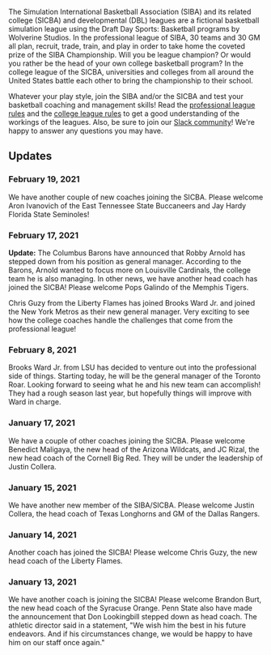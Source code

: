 The Simulation International Basketball Association (SIBA) and its related college (SICBA) and developmental (DBL) leagues are a fictional basketball simulation league using the Draft Day Sports: Basketball programs by Wolverine Studios. In the professional league of SIBA, 30 teams and 30 GM all plan, recruit, trade, train, and play in order to take home the coveted prize of the SIBA Championship. Will you be league champion? Or would you rather be the head of your own college basketball program? In the college league of the SICBA, universities and colleges from all around the United States battle each other to bring the championship to their school.

Whatever your play style, join the SIBA and/or the SICBA and test your basketball coaching and management skills! Read the [professional league rules](/siba/rules) and the [college league rules](/college/rules) to get a good understanding of the workings of the leagues. Also, be sure to join our [Slack community](https://join.slack.com/t/sibabball/shared_invite/zt-grkrrq9i-je57xB2Y7NGoPTh0GlKNNg)! We're happy to answer any questions you may have.

## Updates

### February 19, 2021

We have another couple of new coaches joining the SICBA. Please welcome Aron Ivanovich of the East Tennessee State Buccaneers and Jay Hardy Florida State Seminoles!

### February 17, 2021

**Update:** The Columbus Barons have announced that Robby Arnold has stepped down from his position as general manager. According to the Barons, Arnold wanted to focus more on Louisville Cardinals, the college team he is also managing. In other news, we have another head coach has joined the SICBA! Please welcome Pops Galindo of the Memphis Tigers.

Chris Guzy from the Liberty Flames has joined Brooks Ward Jr. and joined the New York Metros as their new general manager. Very exciting to see how the college coaches handle the challenges that come from the professional league!

### February 8, 2021

Brooks Ward Jr. from LSU has decided to venture out into the professional side of things. Starting today, he will be the general manager of the Toronto Roar. Looking forward to seeing what he and his new team can accomplish! They had a rough season last year, but hopefully things will improve with Ward in charge.

### January 17, 2021

We have a couple of other coaches joining the SICBA. Please welcome Benedict Maligaya, the new head of the Arizona Wildcats, and JC Rizal, the new head coach of the Cornell Big Red. They will be under the leadership of Justin Collera.

### January 15, 2021

We have another new member of the SIBA/SICBA. Please welcome Justin Collera, the head coach of Texas Longhorns and GM of the Dallas Rangers.

### January 14, 2021

Another coach has joined the SICBA! Please welcome Chris Guzy, the new head coach of the Liberty Flames.

### January 13, 2021

We have another coach is joining the SICBA! Please welcome Brandon Burt, the new head coach of the Syracuse Orange. Penn State also have made the announcement that Don Lookingbill stepped down as head coach. The athletic director said in a statement, "We wish him the best in his future endeavors. And if his circumstances change, we would be happy to have him on our staff once again."
